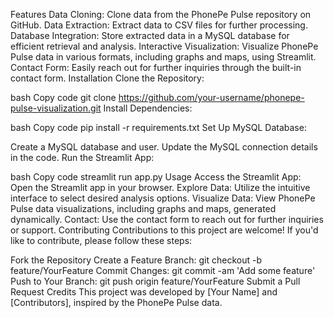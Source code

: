 Features
Data Cloning: Clone data from the PhonePe Pulse repository on GitHub.
Data Extraction: Extract data to CSV files for further processing.
Database Integration: Store extracted data in a MySQL database for efficient retrieval and analysis.
Interactive Visualization: Visualize PhonePe Pulse data in various formats, including graphs and maps, using Streamlit.
Contact Form: Easily reach out for further inquiries through the built-in contact form.
Installation
Clone the Repository:

bash
Copy code
git clone https://github.com/your-username/phonepe-pulse-visualization.git
Install Dependencies:

bash
Copy code
pip install -r requirements.txt
Set Up MySQL Database:

Create a MySQL database and user.
Update the MySQL connection details in the code.
Run the Streamlit App:

bash
Copy code
streamlit run app.py
Usage
Access the Streamlit App: Open the Streamlit app in your browser.
Explore Data: Utilize the intuitive interface to select desired analysis options.
Visualize Data: View PhonePe Pulse data visualizations, including graphs and maps, generated dynamically.
Contact: Use the contact form to reach out for further inquiries or support.
Contributing
Contributions to this project are welcome! If you'd like to contribute, please follow these steps:

Fork the Repository
Create a Feature Branch: git checkout -b feature/YourFeature
Commit Changes: git commit -am 'Add some feature'
Push to Your Branch: git push origin feature/YourFeature
Submit a Pull Request
Credits
This project was developed by [Your Name] and [Contributors], inspired by the PhonePe Pulse data.
